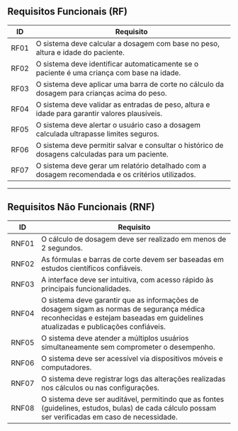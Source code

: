 ## Requisitos Funcionais (RF)

| ID   | Requisito                                                                                      |
|------|-----------------------------------------------------------------------------------------------|
| RF01 | O sistema deve calcular a dosagem com base no peso, altura e idade do paciente.               |
| RF02 | O sistema deve identificar automaticamente se o paciente é uma criança com base na idade.     |
| RF03 | O sistema deve aplicar uma barra de corte no cálculo da dosagem para crianças acima do peso.  |
| RF04 | O sistema deve validar as entradas de peso, altura e idade para garantir valores plausíveis.   |
| RF05 | O sistema deve alertar o usuário caso a dosagem calculada ultrapasse limites seguros.          |
| RF06 | O sistema deve permitir salvar e consultar o histórico de dosagens calculadas para um paciente.|
| RF07 | O sistema deve gerar um relatório detalhado com a dosagem recomendada e os critérios utilizados.|

---

## Requisitos Não Funcionais (RNF)

| ID   | Requisito                                                                                      |
|------|-----------------------------------------------------------------------------------------------|
| RNF01 | O cálculo de dosagem deve ser realizado em menos de 2 segundos.                              |
| RNF02 | As fórmulas e barras de corte devem ser baseadas em estudos científicos confiáveis.           |
| RNF03 | A interface deve ser intuitiva, com acesso rápido às principais funcionalidades.              |
| RNF04 | O sistema deve garantir que as informações de dosagem sigam as normas de segurança médica reconhecidas e estejam baseadas em guidelines atualizadas e publicações confiáveis. |
| RNF05 | O sistema deve atender a múltiplos usuários simultaneamente sem comprometer o desempenho.     |
| RNF06 | O sistema deve ser acessível via dispositivos móveis e computadores.                          |
| RNF07 | O sistema deve registrar logs das alterações realizadas nos cálculos ou nas configurações.    |
| RNF08 | O sistema deve ser auditável, permitindo que as fontes (guidelines, estudos, bulas) de cada cálculo possam ser verificadas em caso de necessidade.    |
